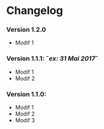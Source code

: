 # Changelog
### Version 1.2.0

* Modif 1

### Version 1.1.1: <date> ˜_ex: 31 Mai 2017_˜

* Modif 1
* Modif 2

### Version 1.1.0: <date>

* Modif 1
* Modif 2
* Modif 3

